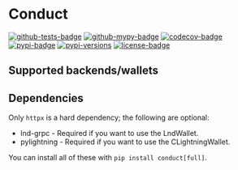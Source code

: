Conduct
=======

[![github-tests-badge]][github-tests]
[![github-mypy-badge]][github-mypy]
[![codecov-badge]][codecov]
[![pypi-badge]][pypi]
[![pypi-versions]][pypi]
[![license-badge]](LICENSE)


Supported backends/wallets
--------------------------


Dependencies
------------

Only `httpx` is a hard dependency; the following are optional:

  - lnd-grpc - Required if you want to use the LndWallet.
  - pylightning - Required if you want to use the CLightningWallet.

You can install all of these with `pip install conduct[full]`.


[github-tests]: https://github.com/lnbits/conduct/actions?query=workflow%3A%22tests%22
[github-tests-badge]: https://github.com/lnbits/conduct/workflows/tests/badge.svg
[github-mypy]: https://github.com/lnbits/conduct/actions?query=workflow%3A%22mypy%22
[github-mypy-badge]: https://github.com/lnbits/conduct/workflows/mypy/badge.svg
[codecov]: https://codecov.io/gh/lnbits/conduct
[codecov-badge]: https://codecov.io/gh/lnbits/conduct/branch/master/graph/badge.svg
[pypi]: https://pypi.org/project/conduct/
[pypi-badge]: https://badge.fury.io/py/conduct.svg
[pypi-versions]: https://img.shields.io/pypi/pyversions/conduct.svg
[license-badge]: https://img.shields.io/badge/license-MIT-blue.svg
